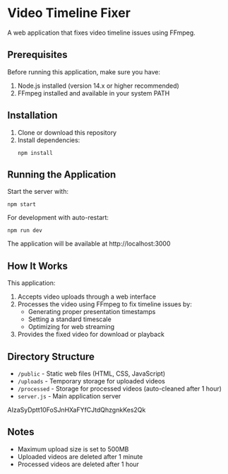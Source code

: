 # Video Timeline Fixer

A web application that fixes video timeline issues using FFmpeg.

## Prerequisites

Before running this application, make sure you have:

1. Node.js installed (version 14.x or higher recommended)
2. FFmpeg installed and available in your system PATH

## Installation

1. Clone or download this repository
2. Install dependencies:
   ```
   npm install
   ```

## Running the Application

Start the server with:
```
npm start
```

For development with auto-restart:
```
npm run dev
```

The application will be available at http://localhost:3000

## How It Works

This application:
1. Accepts video uploads through a web interface
2. Processes the video using FFmpeg to fix timeline issues by:
   - Generating proper presentation timestamps
   - Setting a standard timescale
   - Optimizing for web streaming
3. Provides the fixed video for download or playback

## Directory Structure

- `/public` - Static web files (HTML, CSS, JavaScript)
- `/uploads` - Temporary storage for uploaded videos
- `/processed` - Storage for processed videos (auto-cleaned after 1 hour)
- `server.js` - Main application server

AIzaSyDptt10FoSJnHXaFYfCJtdQhzgnkKes2Qk

## Notes

- Maximum upload size is set to 500MB
- Uploaded videos are deleted after 1 minute
- Processed videos are deleted after 1 hour
